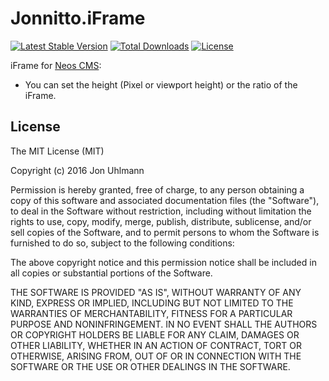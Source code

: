 Jonnitto.iFrame
===============

[![Latest Stable Version](https://poser.pugx.org/jonnitto/iframe/v/stable)](https://packagist.org/packages/jonnitto/iframe)
[![Total Downloads](https://poser.pugx.org/jonnitto/iframe/downloads)](https://packagist.org/packages/jonnitto/iframe)
[![License](https://poser.pugx.org/jonnitto/iframe/license)](https://packagist.org/packages/jonnitto/iframe)

iFrame for [Neos CMS](https://www.neos.io):

* You can set the height (Pixel or viewport height) or the ratio of the iFrame.

License
-------
The MIT License (MIT)

Copyright (c) 2016 Jon Uhlmann

Permission is hereby granted, free of charge, to any person obtaining a copy
of this software and associated documentation files (the "Software"), to deal
in the Software without restriction, including without limitation the rights
to use, copy, modify, merge, publish, distribute, sublicense, and/or sell
copies of the Software, and to permit persons to whom the Software is
furnished to do so, subject to the following conditions:

The above copyright notice and this permission notice shall be included in all
copies or substantial portions of the Software.

THE SOFTWARE IS PROVIDED "AS IS", WITHOUT WARRANTY OF ANY KIND, EXPRESS OR
IMPLIED, INCLUDING BUT NOT LIMITED TO THE WARRANTIES OF MERCHANTABILITY,
FITNESS FOR A PARTICULAR PURPOSE AND NONINFRINGEMENT. IN NO EVENT SHALL THE
AUTHORS OR COPYRIGHT HOLDERS BE LIABLE FOR ANY CLAIM, DAMAGES OR OTHER
LIABILITY, WHETHER IN AN ACTION OF CONTRACT, TORT OR OTHERWISE, ARISING FROM,
OUT OF OR IN CONNECTION WITH THE SOFTWARE OR THE USE OR OTHER DEALINGS IN THE
SOFTWARE.

